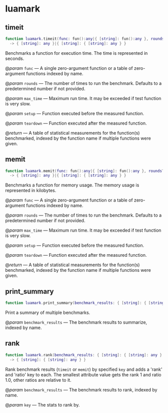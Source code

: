 # luamark

## timeit

```lua
function luamark.timeit(func: fun():any|{ [string]: fun():any }, rounds?: integer, max_time?: number, setup?: fun():any, teardown?: fun():any)
  -> { [string]: any }|{ [string]: { [string]: any } }
```

Benchmarks a function for execution time. The time is represented in seconds.

@_param_ `func` — A single zero-argument function or a table of zero-argument functions indexed by name.

@_param_ `rounds` — The number of times to run the benchmark. Defaults to a predetermined number if not provided.

@_param_ `max_time` — Maximum run time. It may be exceeded if test function is very slow.

@_param_ `setup` — Function executed before the measured function.

@_param_ `teardown` — Function executed after the measured function.

@_return_ — A table of statistical measurements for the function(s) benchmarked, indexed by the function name if multiple functions were given.

## memit

```lua
function luamark.memit(func: fun():any|{ [string]: fun():any }, rounds?: number, max_time?: number, setup?: fun():any, teardown?: fun():any)
  -> { [string]: any }|{ [string]: { [string]: any } }
```

Benchmarks a function for memory usage. The memory usage is represented in kilobytes.

@_param_ `func` — A single zero-argument function or a table of zero-argument functions indexed by name.

@_param_ `rounds` — The number of times to run the benchmark. Defaults to a predetermined number if not provided.

@_param_ `max_time` — Maximum run time. It may be exceeded if test function is very slow.

@_param_ `setup` — Function executed before the measured function.

@_param_ `teardown` — Function executed after the measured function.

@_return_ — A table of statistical measurements for the function(s) benchmarked, indexed by the function name if multiple functions were given.

## print_summary

```lua
function luamark.print_summary(benchmark_results: { [string]: { [string]: any } })
```

Print a summary of multiple benchmarks.

@_param_ `benchmark_results` — The benchmark results to summarize, indexed by name.

## rank

```lua
function luamark.rank(benchmark_results: { [string]: { [string]: any } }, key: string)
  -> { [string]: { [string]: any } }
```

Rank benchmark results (`timeit` or `memit`) by specified `key` and adds a 'rank' and 'ratio' key to each.
The smallest attribute value gets the rank 1 and ratio 1.0, other ratios are relative to it.

@_param_ `benchmark_results` — The benchmark results to rank, indexed by name.

@_param_ `key` — The stats to rank by.
